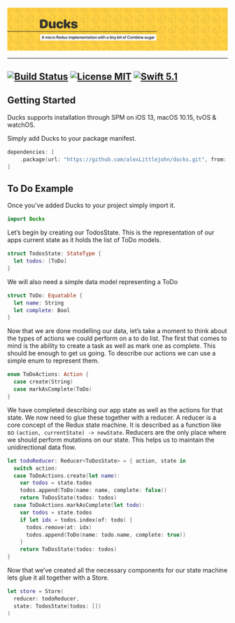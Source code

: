 ![header](./header.png)

- - - -
[![Build Status](https://img.shields.io/endpoint.svg?url=https%3A%2F%2Factions-badge.atrox.dev%2Falexlittlejohn%2Fducks%2Fbadge%3Fref%3Dmaster&style=flat)](https://actions-badge.atrox.dev/alexlittlejohn/ducks/goto?ref=master) [![License MIT](https://img.shields.io/github/license/alexlittlejohn/ducks)](https://opensource.org/licenses/MIT) [![Swift 5.1](https://img.shields.io/badge/swift-5.1-blue)](./)
---


## Getting Started
Ducks supports installation through SPM on iOS 13, macOS 10.15, tvOS & watchOS.

Simply add Ducks to your package manifest.

```swift
dependencies: [
    .package(url: "https://github.com/alexLittlejohn/ducks.git", from: "1.0.0")
]
```

## To Do Example
Once you’ve added Ducks to your project simply import it.

```swift
import Ducks
```

Let’s begin by creating our TodosState.  This is the representation of our apps current state as it holds the list of ToDo models.

```swift
struct TodosState: StateType {
  let todos: [ToDo]
}
```

We will also need a simple data model representing a ToDo

```swift
struct ToDo: Equatable {
  let name: String
  let complete: Bool
}
```

Now that we are done modelling our data, let’s take a moment to think about the types of actions we could perform on a to do list. The first that comes to mind is the ability to create a task as well as mark one as complete. This should be enough to get us going. To describe our actions we can use a simple enum to represent them.

```swift
enum ToDoActions: Action {
  case create(String)
  case markAsComplete(ToDo)
}
```

We have completed describing our app state as well as the actions for that state. We now need to glue these together with a reducer. A reducer is a core concept of the Redux state machine. It is described as a function like so `(action, currentState) -> newState`. Reducers are the only place where we should perform mutations on our state. This helps us to maintain the unidirectional data flow. 

```swift
let todoReducer: Reducer<ToDosState> = { action, state in
  switch action:
  case ToDoActions.create(let name):
    var todos = state.todos
    todos.append(ToDo(name: name, complete: false))
    return ToDosState(todos: todos)
  case ToDoActions.markAsComplete(let todo):
    var todos = state.todos
    if let idx = todos.index(of: todo) {
      todos.remove(at: idx)
      todos.append(ToDo(name: todo.name, complete: true))
    }
    return ToDosState(todos: todos)
} 
```

Now that we’ve created all the necessary components for our state machine lets glue it all together with a Store.

```swift
let store = Store(
  reducer: todoReducer, 
  state: TodosState(todos: [])
)
```

